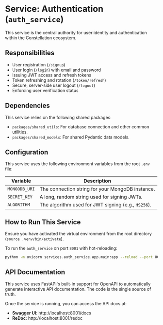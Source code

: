 # Service: Authentication (`auth_service`)

This service is the central authority for user identity and authentication within the Constellation ecosystem.

## Responsibilities

- User registration (`/signup`)
- User login (`/login`) with email and password
- Issuing JWT access and refresh tokens
- Token refreshing and rotation (`/token/refresh`)
- Secure, server-side user logout (`/logout`)
- Enforcing user verification status

## Dependencies

This service relies on the following shared packages:

- `packages/shared_utils`: For database connection and other common utilities.
- `packages/shared_models`: For shared Pydantic data models.

## Configuration

This service uses the following environment variables from the root `.env` file:

| Variable      | Description                                                 |
| ------------- | ----------------------------------------------------------- |
| `MONGODB_URI` | The connection string for your MongoDB instance.            |
| `SECRET_KEY`  | A long, random string used for signing JWTs.                |
| `ALGORITHM`   | The algorithm used for JWT signing (e.g., `HS256`).         |

## How to Run This Service

Ensure you have activated the virtual environment from the root directory (`source .venv/bin/activate`).

To run the `auth_service` on port `8001` with hot-reloading:

```bash
python -m uvicorn services.auth_service.app.main:app --reload --port 8001
```

## API Documentation

This service uses FastAPI's built-in support for OpenAPI to automatically generate interactive API documentation. The code is the single source of truth.

Once the service is running, you can access the API docs at:

- **Swagger UI**: http://localhost:8001/docs
- **ReDoc**: http://localhost:8001/redoc
